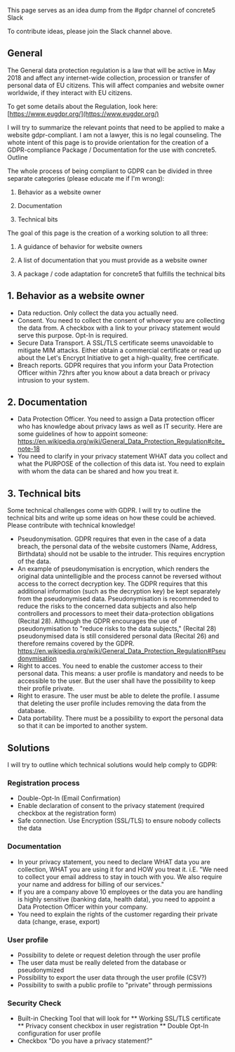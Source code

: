 This page serves as an idea dump from the #gdpr channel of concrete5 Slack

To contribute ideas, please join the Slack channel above.
## General

The General data protection regulation is a law that will be active in May 2018 and affect any internet-wide collection, procession or transfer of personal data of EU citizens. This will affect companies and website owner worldwide, if they interact with EU citizens.

To get some details about the Regulation, look here: [https://www.eugdpr.org/](https://www.eugdpr.org/)

I will try to summarize the relevant points that need to be applied to make a website gdpr-compliant. I am not a lawyer, this is no legal counseling. The whote intent of this page is to provide orientation for the creation of a GDPR-compliance Package / Documentation for the use with concrete5.
Outline

The whole process of being compliant to GDPR can be divided in three separate categories (please educate me if I'm wrong):

1. Behavior as a website owner

2. Documentation

3. Technical bits

The goal of this page is the creation of a working solution to all three:

1. A guidance of behavior for website owners

2. A list of documentation that you must provide as a website owner

3. A package / code adaptation for concrete5 that fulfills the technical bits

## 1. Behavior as a website owner

* Data reduction. Only collect the data you actually need.
* Consent. You need to collect the consent of whoever you are collecting the data from. A checkbox with a link to your privacy statement would serve this purpose. Opt-In is required.
* Secure Data Transport. A SSL/TLS certificate seems unavoidable to mitigate MIM attacks. Either obtain a commercial certificate or read up about the Let's Encrypt Initiative to get a high-quality, free certificate.
* Breach reports. GDPR requires that you inform your Data Protection Officer within 72hrs after you know about a data breach or privacy intrusion to your system.

## 2. Documentation

* Data Protection Officer. You need to assign a Data protection officer who has knowledge about privacy laws as well as IT security.  Here are some guidelines of how to appoint someone: https://en.wikipedia.org/wiki/General_Data_Protection_Regulation#cite_note-18
* You need to clarify in your privacy statement WHAT data you collect and what the PURPOSE of the collection of this data ist. You need to explain with whom the data can be shared and how you treat it.

## 3. Technical bits

Some technical challenges come with GDPR. I will try to outline the technical bits and write up some ideas on how these could be achieved. Please contribute with technical knowledge!

* Pseudonymisation. GDPR requires that even in the case of a data breach, the personal data of the website customers (Name, Address, Birthdata) should not be usable to the intruder. This requires encryption of the data.
* An example of pseudonymisation is encryption, which renders the original data unintelligible and the process cannot be reversed without access to the correct decryption key. The GDPR requires that this additional information (such as the decryption key) be kept separately from the pseudonymised data. Pseudonymisation is recommended to reduce the risks to the concerned data subjects and also help controllers and processors to meet their data-protection obligations (Recital 28). Although the GDPR encourages the use of pseudonymisation to "reduce risks to the data subjects," (Recital 28) pseudonymised data is still considered personal data (Recital 26) and therefore remains covered by the GDPR. https://en.wikipedia.org/wiki/General_Data_Protection_Regulation#Pseudonymisation
* Right to acces. You need to enable the customer access to their personal data. This means: a user profile is mandatory and needs to be accessible to the user. But the user shall have the possibility to keep their profile private.
* Right to erasure. The user must be able to delete the profile. I assume that deleting the user profile includes removing the data from the database.
* Data portability. There must be a possibility to export the personal data so that it can be imported to another system.

## Solutions

I will try to outline which technical solutions would help comply to GDPR:

### Registration process
* Double-Opt-In (Email Confirmation)
* Enable declaration of consent to the privacy statement (required checkbox at the registration form)
* Safe connection. Use Encryption (SSL/TLS) to ensure nobody collects the data

### Documentation
* In your privacy statement, you need to declare WHAT data you are collection, WHAT you are using it for and HOW you treat it. i.E. "We need to collect your email address to stay in touch with you. We also require your name and address for billing of our services."
* If you are a company above 10 employees or the data you are handling is highly sensitive (banking data, health data), you need to appoint a Data Protection Officer within your company.
* You need to explain the rights of the customer regarding their private data (change, erase, export)

### User profile
* Possibility to delete or request deletion through the user profile
* The user data must be really deleted from the database or pseudonymized
* Possibility to export the user data through the user profile (CSV?)
* Possibility to swith a public profile to "private" through permissions

### Security Check
* Built-in Checking Tool that will look for
** Working SSL/TLS certificate
** Privacy consent checkbox in user registration
** Double Opt-In configuration for user profile
* Checkbox "Do you have a privacy statement?"
